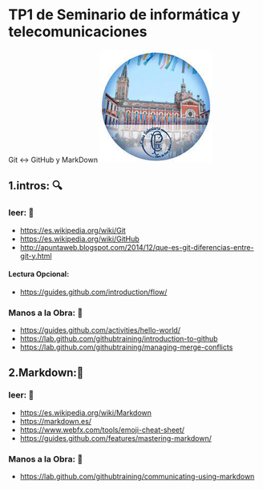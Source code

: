 # TP1 de Seminario de informática y telecomunicaciones
Git :left_right_arrow: GitHub y MarkDown
![pio Logo](logopio.jpg)

## 1.intros: :mag:
### leer: :eyes:


* https://es.wikipedia.org/wiki/Git
* https://es.wikipedia.org/wiki/GitHub
* http://apuntaweb.blogspot.com/2014/12/que-es-git-diferencias-entre-git-y.html
#### Lectura Opcional:
* https://guides.github.com/introduction/flow/

### Manos a la Obra: :construction_worker:
* https://guides.github.com/activities/hello-world/
* https://lab.github.com/githubtraining/introduction-to-github
* https://lab.github.com/githubtraining/managing-merge-conflicts

## 2.Markdown::page_facing_up:
### leer: :eyes:
* https://es.wikipedia.org/wiki/Markdown
* https://markdown.es/
* https://www.webfx.com/tools/emoji-cheat-sheet/
* https://guides.github.com/features/mastering-markdown/
### Manos a la Obra: :construction_worker:
* https://lab.github.com/githubtraining/communicating-using-markdown
<!---

![meme](ojotranslate.jpeg)

## 3.Primer repo propio para entregas::mailbox_with_no_mail:
* 5to "A" https://classroom.github.com/g/i2YnEJtq 
* 5to "B" https://classroom.github.com/g/qRZ-f1_2

hace click en el link (cada alumno) para aceptar el primer tp, la primera vez van a tener que crear el grupo (llamarlo grupo N°##), segun el numero de grupo de proyecto, luego cuando entren los 3 alumnos restantes se tienen que unir al mismo grupo. al finalizar se habra creado un repositorio para el grupo, con una copia de [este repositorio](https://github.com/fegerva2/TP1)  y los 4 alumnos seran colaboradores del mismo
* en el nuevo repo:

crear un archivo nuevo (arriva a la derecha dice create new file) que se llame : [tunombre]-GuiaJSParaGatos.md, y luego usando Markdown escribi las preguntas (y las respuestas) del archivo preguntas guia js para gatos.pdf
---!>
